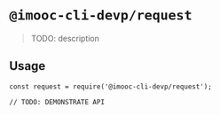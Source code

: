 # `@imooc-cli-devp/request`

> TODO: description

## Usage

```
const request = require('@imooc-cli-devp/request');

// TODO: DEMONSTRATE API
```
